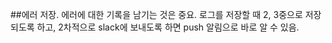 ##에러 저장.
에러에 대한 기록을 남기는 것은 중요.
로그를 저장할 때 2, 3중으로 저장되도록 하고, 2차적으로 slack에 보내도록 하면 push 알림으로 바로 알 수 있음.
